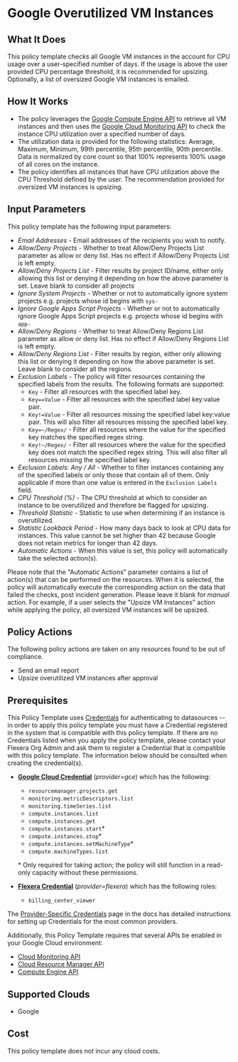 # Google Overutilized VM Instances

## What It Does

This policy template checks all Google VM instances in the account for CPU usage over a user-specified number of days. If the usage is above the user provided CPU percentage threshold, it is recommended for upsizing. Optionally, a list of oversized Google VM instances is emailed.

## How It Works

- The policy leverages the [Google Compute Engine API](https://console.cloud.google.com/flows/enableapi?apiid=compute.googleapis.com) to retrieve all VM instances and then uses the [Google Cloud Monitoring API](https://console.cloud.google.com/flows/enableapi?apiid=compute.googleapis.com) to check the instance CPU utilization over a specified number of days.
- The utilization data is provided for the following statistics: Average, Maximum, Minimum, 99th percentile, 95th percentile, 90th percentile. Data is normalized by core count so that 100% represents 100% usage of all cores on the instance.
- The policy identifies all instances that have CPU utilization above the CPU Threshold defined by the user. The recommendation provided for oversized VM instances is upsizing.

## Input Parameters

This policy template has the following input parameters:

- *Email Addresses* - Email addresses of the recipients you wish to notify.
- *Allow/Deny Projects* - Whether to treat Allow/Deny Projects List parameter as allow or deny list. Has no effect if Allow/Deny Projects List is left empty.
- *Allow/Deny Projects List* - Filter results by project ID/name, either only allowing this list or denying it depending on how the above parameter is set. Leave blank to consider all projects
- *Ignore System Projects* - Whether or not to automatically ignore system projects e.g. projects whose id begins with `sys-`
- *Ignore Google Apps Script Projects* - Whether or not to automatically ignore Google Apps Script projects e.g. projects whose id begins with `app-`
- *Allow/Deny Regions* - Whether to treat Allow/Deny Regions List parameter as allow or deny list. Has no effect if Allow/Deny Regions List is left empty.
- *Allow/Deny Regions List* - Filter results by region, either only allowing this list or denying it depending on how the above parameter is set. Leave blank to consider all the regions.
- *Exclusion Labels* - The policy will filter resources containing the specified labels from the results. The following formats are supported:
  - `Key` - Filter all resources with the specified label key.
  - `Key==Value` - Filter all resources with the specified label key:value pair.
  - `Key!=Value` - Filter all resources missing the specified label key:value pair. This will also filter all resources missing the specified label key.
  - `Key=~/Regex/` - Filter all resources where the value for the specified key matches the specified regex string.
  - `Key!~/Regex/` - Filter all resources where the value for the specified key does not match the specified regex string. This will also filter all resources missing the specified label key.
- *Exclusion Labels: Any / All* - Whether to filter instances containing any of the specified labels or only those that contain all of them. Only applicable if more than one value is entered in the `Exclusion Labels` field.
- *CPU Threshold (%)* - The CPU threshold at which to consider an instance to be overutilized and therefore be flagged for upsizing.
- *Threshold Statistic* - Statistic to use when determining if an instance is overutilized.
- *Statistic Lookback Period* - How many days back to look at CPU data for instances. This value cannot be set higher than 42 because Google does not retain metrics for longer than 42 days.
- *Automatic Actions* - When this value is set, this policy will automatically take the selected action(s).

Please note that the "Automatic Actions" parameter contains a list of action(s) that can be performed on the resources. When it is selected, the policy will automatically execute the corresponding action on the data that failed the checks, post incident generation. Please leave it blank for *manual* action.
For example, if a user selects the "Upsize VM Instances" action while applying the policy, all oversized VM instances will be upsized.

## Policy Actions

The following policy actions are taken on any resources found to be out of compliance.

- Send an email report
- Upsize overutilized VM instances after approval

## Prerequisites

This Policy Template uses [Credentials](https://docs.flexera.com/flexera/EN/Automation/ManagingCredentialsExternal.htm) for authenticating to datasources -- in order to apply this policy template you must have a Credential registered in the system that is compatible with this policy template. If there are no Credentials listed when you apply the policy template, please contact your Flexera Org Admin and ask them to register a Credential that is compatible with this policy template. The information below should be consulted when creating the credential(s).

- [**Google Cloud Credential**](https://docs.flexera.com/flexera/EN/Automation/ProviderCredentials.htm#automationadmin_4083446696_1121577) (*provider=gce*) which has the following:
  - `resourcemanager.projects.get`
  - `monitoring.metricDescriptors.list`
  - `monitoring.timeSeries.list`
  - `compute.instances.list`
  - `compute.instances.get`
  - `compute.instances.start`*
  - `compute.instances.stop`*
  - `compute.instances.setMachineType`*
  - `compute.machineTypes.list`

  \* Only required for taking action; the policy will still function in a read-only capacity without these permissions.

- [**Flexera Credential**](https://docs.flexera.com/flexera/EN/Automation/ProviderCredentials.htm) (*provider=flexera*) which has the following roles:
  - `billing_center_viewer`

The [Provider-Specific Credentials](https://docs.flexera.com/flexera/EN/Automation/ProviderCredentials.htm) page in the docs has detailed instructions for setting up Credentials for the most common providers.

Additionally, this Policy Template requires that several APIs be enabled in your Google Cloud environment:

- [Cloud Monitoring API](https://console.cloud.google.com/flows/enableapi?apiid=monitoring.googleapis.com)
- [Cloud Resource Manager API](https://console.cloud.google.com/flows/enableapi?apiid=cloudresourcemanager.googleapis.com)
- [Compute Engine API](https://console.cloud.google.com/flows/enableapi?apiid=compute.googleapis.com)

## Supported Clouds

- Google

## Cost

This policy template does not incur any cloud costs.
